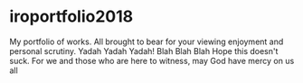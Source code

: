 # iroportfolio2018
My portfolio of works. All brought to bear for your viewing enjoyment and personal scrutiny. Yadah Yadah Yadah! Blah Blah Blah Hope this doesn't suck. For we and those who are here to witness, may God have mercy on us all
